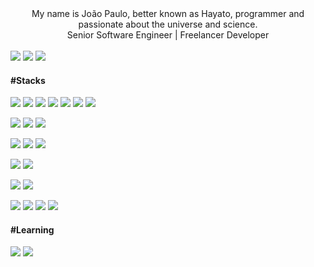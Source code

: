 <div align="center">
	My name is João Paulo, better known as Hayato, programmer and passionate about the universe and science.<br />
	Senior Software Engineer | Freelancer Developer
</div>

<br />

<div>
	<a href="https://twitter.com/hayatocode" target="_blank"><img src="https://img.shields.io/badge/@hayatocode-00ACEE?style=for-the-badge&logo=x&logoColor=white"></a>
	<a href="https://instagram.com/hayatocode" target="_blank"><img src="https://img.shields.io/badge/@hayatocode-E1306C?style=for-the-badge&logo=instagram&logoColor=white"></a>
	<a href="https://linkedin.com/in/hayatocode" target="_blank"><img src="https://img.shields.io/badge/João Paulo-0E76A8?style=for-the-badge&logo=linkedin&logoColor=white"></a>
</div>

#### #Stacks

![](https://img.shields.io/badge/Angular-DC0434?&style=flat&logo=angular)
![](https://img.shields.io/badge/Next.js-000000?&style=flat&logo=next.js)
![](https://img.shields.io/badge/Hono-FFFFFF?&style=flat&logo=hono)
![](https://img.shields.io/badge/AdonisJS-5A45FF?style=flat&logo=adonisjs)
![](https://img.shields.io/badge/Laravel-FFFFFF?style=flat&logo=laravel)
![](https://img.shields.io/badge/HTML5-E96228?style=flat&logo=html5&logoColor=white)
![](https://img.shields.io/badge/CSS3-264DE4?style=flat&logo=css3&logoColor=white)

![](https://img.shields.io/badge/Socket.IO-FFFFFF?style=flat&logo=socket.io&logoColor=black)
![](https://img.shields.io/badge/Zod-274D82?style=flat&logo=zod)
![](https://img.shields.io/badge/Prisma-FFFFFF?style=flat&logo=prisma&logoColor=0C344B)

![](https://img.shields.io/badge/TypeScript-007ACC?style=flat&logo=typescript&logoColor=white)
![](https://img.shields.io/badge/JavaScript-F0DC4E?style=flat&logo=javascript&logoColor=white)
![](https://img.shields.io/badge/PHP-7377AD?style=flat&logo=php&logoColor=white)

![](https://img.shields.io/badge/MySQL-1D4A65?style=flat&logo=mysql&logoColor=white)
![](https://img.shields.io/badge/SQLite-43A2DC?style=flat&logo=sqlite&logoColor=003B57)

![](https://img.shields.io/badge/CloudFlare-FFFFFF?style=flat&logo=cloudflare)
![](https://img.shields.io/badge/PlanetScale-FFFFFF?style=flat&logo=planetscale&logoColor=black)

![](https://img.shields.io/badge/macOS-000000?style=flat&logo=macos)
![](https://img.shields.io/badge/Linux-FFFFFF?style=flat&logo=linux&logoColor=black)
![](https://img.shields.io/badge/Windows-0074CD?style=flat&logo=windows)
![](https://img.shields.io/badge/Android-3BD481?style=flat&logo=android&logoColor=white)

#### #Learning

![](https://img.shields.io/badge/Java-E06C00?style=flat&logo=openjdk&logoColor=white)
![](https://img.shields.io/badge/ruby-9B111E?style=flat&logo=ruby&logoColor=white)
